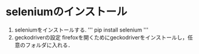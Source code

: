 # seleniumのインストール
1. seleniumをインストールする.
'''
pip install selenium
'''
1. geckodriverの設定
 firefoxを開くためにgeckodriverをインストールし，任意のフォルダに入れる．

